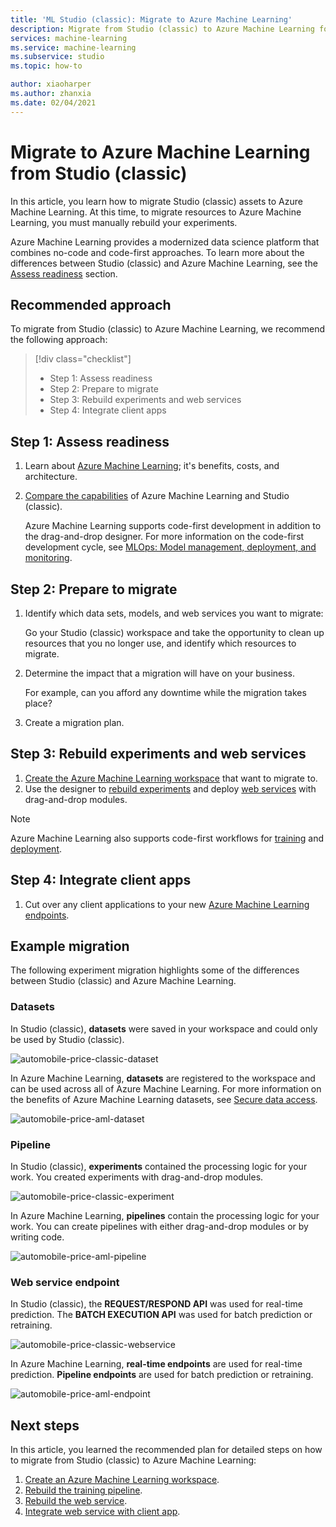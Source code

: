 ```yaml
---
title: 'ML Studio (classic): Migrate to Azure Machine Learning'
description: Migrate from Studio (classic) to Azure Machine Learning for a modernized data science platform.
services: machine-learning
ms.service: machine-learning
ms.subservice: studio
ms.topic: how-to

author: xiaoharper
ms.author: zhanxia
ms.date: 02/04/2021
---
```


# Migrate to Azure Machine Learning from Studio (classic)

In this article, you learn how to migrate Studio (classic) assets to Azure Machine Learning. At this time, to migrate resources to Azure Machine Learning, you must manually rebuild your experiments.

Azure Machine Learning provides a modernized data science platform that combines no-code and code-first approaches. To learn more about the differences between Studio (classic) and Azure Machine Learning, see the  [Assess readiness](#step-1-assess-readiness) section.


## Recommended approach

To migrate from Studio (classic) to Azure Machine Learning, we recommend the following approach:

> [!div class="checklist"]
> * Step 1: Assess readiness
> * Step 2: Prepare to migrate
> * Step 3: Rebuild experiments and web services
> * Step 4: Integrate client apps


## Step 1: Assess readiness
1. Learn about [Azure Machine Learning](https://azure.microsoft.com/services/machine-learning/); it's benefits, costs, and architecture.
1. [Compare the capabilities](../overview-what-is-machine-learning-studio.md#ml-studio-classic-vs-azure-machine-learning-studio) of Azure Machine Learning and Studio (classic).
    
     Azure Machine Learning supports code-first development in addition to the drag-and-drop designer. For more information on the code-first development cycle, see [MLOps: Model management, deployment, and monitoring](../concept-model-management-and-deployment.md).

## Step 2: Prepare to migrate

1. Identify which data sets, models, and web services you want to migrate:
    
    Go your Studio (classic) workspace and take the opportunity to clean up resources that you no longer use, and identify which resources to migrate.

1. Determine the impact that a migration will have on your business.
    
    For example, can you afford any downtime while the migration takes place?

1. Create a migration plan.

## Step 3: Rebuild experiments and web services

1. [Create the Azure Machine Learning workspace](../how-to-manage-workspace.md#create-a-workspace) that want to migrate to.
1. Use the designer to [rebuild experiments](migrate-rebuild-experiment.md) and deploy [web services](migrate-rebuild-web-service.md) with drag-and-drop modules.


> [!NOTE]
> Azure Machine Learning also supports code-first workflows for [training](../how-to-set-up-training-targets.md) and [deployment](../how-to-deploy-and-where.md).

## Step 4: Integrate client apps

1. Cut over any client applications to your new [Azure Machine Learning endpoints](migrate-rebuild-integrate-with-client-app.md).

## Example migration

The following experiment migration highlights some of the differences between Studio (classic) and Azure Machine Learning.

### Datasets

In Studio (classic), **datasets** were saved in your workspace and could only be used by Studio (classic).

![automobile-price-classic-dataset](./media/migrate-overview/studio-classic-dataset.png)

In Azure Machine Learning, **datasets** are registered to the workspace and can be used across all of Azure Machine Learning. For more information on the benefits of Azure Machine Learning datasets, see [Secure data access](../concept-data.md#reference-data-in-storage-with-datasets).

![automobile-price-aml-dataset](./media/migrate-overview/aml-dataset.png)

### Pipeline

In Studio (classic), **experiments** contained the processing logic for your work. You created experiments with drag-and-drop modules.


![automobile-price-classic-experiment](./media/migrate-overview/studio-classic-experiment.png)

In Azure Machine Learning, **pipelines** contain the processing logic for your work. You can create pipelines with either drag-and-drop modules or by writing code.

![automobile-price-aml-pipeline](./media/migrate-overview/aml-pipeline.png)

### Web service endpoint

In Studio (classic), the **REQUEST/RESPOND API** was used for real-time prediction. The **BATCH EXECUTION API** was used for batch prediction or retraining.

![automobile-price-classic-webservice](./media/migrate-overview/studio-classic-web-service.png)

In Azure Machine Learning, **real-time endpoints** are used for real-time prediction. **Pipeline endpoints** are used for  batch prediction or retraining.

![automobile-price-aml-endpoint](./media/migrate-overview/aml-endpoint.png)


## Next steps

In this article, you learned the recommended plan for  detailed steps on how to migrate from Studio (classic) to Azure Machine Learning:

1. [Create an Azure Machine Learning workspace](../how-to-manage-workspace.md#create-a-workspace).
1. [Rebuild the training pipeline](migrate-rebuild-experiment.md).
1. [Rebuild the web service](migrate-rebuild-web-service.md).
1. [Integrate web service with client app](migrate-rebuild-integrate-with-client-app.md).






